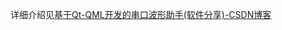 详细介绍见[基于Qt-QML开发的串口波形助手(软件分享)-CSDN博客](https://blog.csdn.net/qq_47288055/article/details/145923146?sharetype=blogdetail&sharerId=145923146&sharerefer=PC&sharesource=qq_47288055&spm=1011.2480.3001.8118)